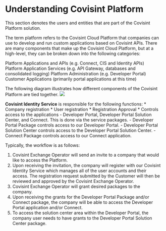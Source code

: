# Understanding Covisint Platform
This section denotes the users and entities that are part of the Covisint Platform solution.

The term platform refers to the Covisint Cloud Platform that companies can use to develop and run custom applications based on Covisint APIs.  There are many components that make up the Covisint Cloud Platform, but at a high-level, they can be broken down into the following categories:

Platform Applications and APIs (e.g. Connect, CIS and Identity APIs)
Platform Application Services (e.g. API Gateway, databases and consolidated logging)
Platform Administration (e.g. Developer Portal)
Customer Applications (primarily portal applications at this time)

The following diagram illustrates how different components of the Covisint Platform are tied together.
![](platform_context.png)

**Covisint Identity Service** is responsible for the following functions:
    * Company registration
    * User registration
    * Registration Approval
    * Controls access to the applications - Developer Portal, Developer Portal Solution Center, and Connect. This is done via the service packages.
        - Developer Portal Package controls access to our Developer Portal.
        - Developer Portal Solution Center controls access to the Developer Portal Solution Center.
        - Connect Package controls access to our Connect application.

Typically, the workflow is as follows:
1. Covisint Exchange Operator will send an invite to a company that would like to access the Platform.
2. Upon receiving the invitation, the company will register with our Covisint Identity Service which manages all of the user accounts and their access. The registration request submitted by the Customer will then be reviewed and approved by the Covisint Exchange Operator.
3. Covisint Exchange Operator will grant desired packages to the company.
4. Upon receiving the grants for the Developer Portal Package and/or Connect package, the company will be able to access the Developer Portal application and/or Connect.
5. To access the solution center area within the Developer Portal, the company user needs to have grants to the Developer Portal Solution Center package.

